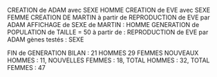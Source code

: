 CREATION de ADAM avec SEXE HOMME
CREATION de EVE avec SEXE FEMME
CREATION DE MARTIN à partir de REPRODUCTION de EVE par ADAM
AFFICHAGE de SEXE de MARTIN : HOMME
GENERATION de POPULATION de TAILLE = 50
	à partir de : REPRODUCTION de EVE par ADAM
	gènes testés : SEXE

FIN de GENERATION
BILAN :
	21 HOMMES
	29 FEMMES
NOUVEAUX HOMMES : 11, NOUVELLES FEMMES : 18, TOTAL HOMMES : 32, TOTAL FEMMES : 47
